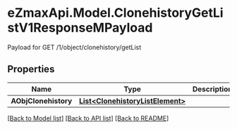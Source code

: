 # eZmaxApi.Model.ClonehistoryGetListV1ResponseMPayload
Payload for GET /1/object/clonehistory/getList

## Properties

Name | Type | Description | Notes
------------ | ------------- | ------------- | -------------
**AObjClonehistory** | [**List&lt;ClonehistoryListElement&gt;**](ClonehistoryListElement.md) |  | 

[[Back to Model list]](../README.md#documentation-for-models) [[Back to API list]](../README.md#documentation-for-api-endpoints) [[Back to README]](../README.md)

